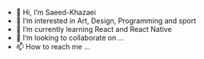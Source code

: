 - 👋 Hi, I’m Saeed-Khazaei
- 👀 I’m interested in Art, Design, Programming and sport
- 🌱 I’m currently learning React and React Native
- 💞️ I’m looking to collaborate on ...
- 📫 How to reach me ...

<!---
Saeed-Khazaei/Saeed-Khazaei is a ✨ special ✨ repository because its `README.md` (this file) appears on your GitHub profile.
You can click the Preview link to take a look at your changes.
--->
